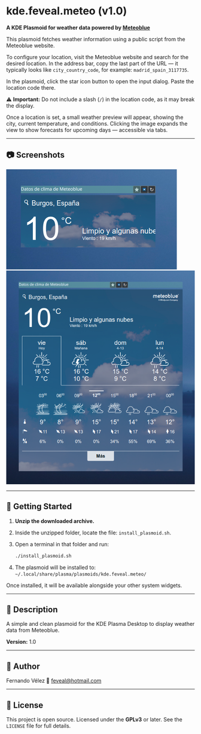 # kde.feveal.meteo (v1.0)

**A KDE Plasmoid for weather data powered by [Meteoblue](https://www.meteoblue.com/)**

This plasmoid fetches weather information using a public script from the Meteoblue website.

To configure your location, visit the Meteoblue website and search for the desired location. In the address bar, copy the last part of the URL — it typically looks like `city_country_code`, for example:
`madrid_spain_3117735`.

In the plasmoid, click the star icon button to open the input dialog. Paste the location code there.

⚠️ **Important:** Do not include a slash (`/`) in the location code, as it may break the display.

Once a location is set, a small weather preview will appear, showing the city, current temperature, and conditions. Clicking the image expands the view to show forecasts for upcoming days — accessible via tabs.

---

## 📷 Screenshots

![Screenshot 1](https://github.com/feveal/kde.feveal.meteo/blob/main/Screenshot_meteoblue_1.png)
![Screenshot 2](https://github.com/feveal/kde.feveal.meteo/blob/main/Screenshot_meteoblue_2.png)

---

## 🚀 Getting Started

1. **Unzip the downloaded archive.**
2. Inside the unzipped folder, locate the file: `install_plasmoid.sh`.
3. Open a terminal in that folder and run:

   ```bash
   ./install_plasmoid.sh
   ```

4. The plasmoid will be installed to:
   `~/.local/share/plasma/plasmoids/kde.feveal.meteo/`

Once installed, it will be available alongside your other system widgets.

---

## 🧹 Description

A simple and clean plasmoid for the KDE Plasma Desktop to display weather data from Meteoblue.

**Version:** 1.0

---

## 👤 Author

Fernando Vélez
📧 feveal@hotmail.com

---

## 📍 License

This project is open source. Licensed under the **GPLv3** or later.
See the `LICENSE` file for full details.

